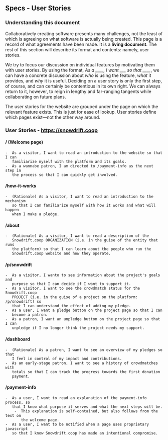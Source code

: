 ## Specs - User Stories

### Understanding this document

Collaboratively creating software presents many challenges, not the least of
which is agreeing on what software is actually being created. This page is a
record of what agreements have been made. It is a **living document**. The rest
of this section will describe its format and contents: namely, user stories.

We try to focus our discussion on individual features by motivating them with
user stories. By using the format, *As a ____, I want ___ so that ____*, we can
have a concrete discussion about *who* is using the feature, *what* it provides,
and *why* it is useful. Deciding on a user story is only the first step, of
course, and can certainly be contentious in its own right. We can always return
to it, however, to reign in lengthy and far-ranging tangents while collaborating
on future plans.

The user stories for the website are grouped under the page on which the relevant
feature exists. This is just for ease of lookup. User stories define which pages
exist—not the other way around.

### User Stories - https://snowdrift.coop

####  / (Welcome page)
    -  As a visitor, I want to read an introduction to the website so that I can
       familiarize myself with the platform and its goals.
    -  As a wannabe patron, I am directed to /payment-info as the next step in
       the process so that I can quickly get involved.

####  /how-it-works
    -  (Rationale) As a visitor, I want to read an introduction to the mechanism
       so that I can familiarize myself with how it works and what will happen
       when I make a pledge.

####  /about
    -  (Rationale) As a visitor, I want to read a description of the
       Snowdrift.coop ORGANIZATION (i.e. in the guise of the entity that runs
       the platform) so that I can learn about the people who run the
       Snowdrift.coop website and how they operate.

####  /p/snowdrift
    -  As a visitor, I wanto to see information about the project's goals and
       purpose so that I can decide if I want to support it.
    -  As a visitor, I want to see the crowdmatch status for the Snowdrift.coop
       PROJECT (i.e. in the guise of a project on the platform: /p/snowdrift) so
       that I can understand the effect of adding my pledge.
    -  As a user, I want a pledge button on the project page so that I can
       become a patron.
    -  As a patron, I want an unpledge button on the project page so that I can
       unpledge if I no longer think the project needs my support.

####  /dashboard
    -  (Rationale) As a patron, I want to see an overview of my pledges so that
       I feel in control of my impact and contributions.
    -  As an early-stage patron, I want to see a history of crowdmatches with
       totals so that I can track the progress towards the first donation
       payment.

####  /payment-info
    -  As a user, I want to read an explanation of the payment-info process, so
       that I know what purpose it serves and what the next steps will be.
        -  This explanation is self-contained, but also follows from the text on
           the welcome page.
    -  As a user, I want to be notified when a page uses proprietary javascript
       so that I know Snowdrift.coop has made an intentional compromise.
